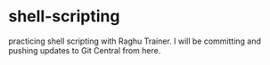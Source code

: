 # shell-scripting
practicing shell scripting with Raghu Trainer.
I will be committing and pushing updates to Git Central from here.
